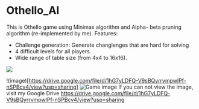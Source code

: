 # Othello_AI
This is Othello game using Minimax algorithm and Alpha- beta pruning algorithm (re-implemented by me). 
Features:
- Challenge generation: Generate changlenges that are hard for solving
- 4 difficult levels for all players.
- Wide range of table size (from 4x4 to 16x16).
<img src="https://drive.google.com/file/d/1hG7yLDFQ-V9sBQyrrvmpwlPf-nSPBcv4/view?usp=sharing"/>

!(image)[https://drive.google.com/file/d/1hG7yLDFQ-V9sBQyrrvmpwlPf-nSPBcv4/view?usp=sharing]
![Game image](https://drive.google.com/file/d/1hG7yLDFQ-V9sBQyrrvmpwlPf-nSPBcv4/view?usp=sharing)
If you can not view the image, visit my Google Drive https://drive.google.com/file/d/1hG7yLDFQ-V9sBQyrrvmpwlPf-nSPBcv4/view?usp=sharing

